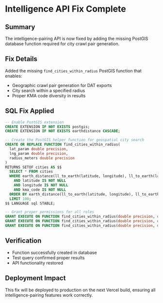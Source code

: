 # Intelligence API Fix Complete

## Summary

The intelligence-pairing API is now fixed by adding the missing PostGIS database function required for city crawl pair generation.

## Fix Details

Added the missing `find_cities_within_radius` PostGIS function that enables:
- Geographic crawl pair generation for DAT exports
- City search within a specified radius
- Proper KMA code diversity in results

## SQL Fix Applied

```sql
-- Enable PostGIS extension
CREATE EXTENSION IF NOT EXISTS postgis;
CREATE EXTENSION IF NOT EXISTS earthdistance CASCADE;

-- Create the PostGIS helper function for geospatial city search
CREATE OR REPLACE FUNCTION find_cities_within_radius(
  lat_param double precision, 
  lng_param double precision, 
  radius_meters double precision
)
RETURNS SETOF cities AS $$
  SELECT * FROM cities
  WHERE earth_distance(ll_to_earth(latitude, longitude), ll_to_earth(lat_param, lng_param)) <= radius_meters
    AND latitude IS NOT NULL 
    AND longitude IS NOT NULL
    AND kma_code IS NOT NULL
  ORDER BY earth_distance(ll_to_earth(latitude, longitude), ll_to_earth(lat_param, lng_param))
  LIMIT 100;
$$ LANGUAGE sql STABLE;

-- Grant proper permissions for all roles
GRANT EXECUTE ON FUNCTION find_cities_within_radius(double precision, double precision, double precision) TO anon;
GRANT EXECUTE ON FUNCTION find_cities_within_radius(double precision, double precision, double precision) TO authenticated;
GRANT EXECUTE ON FUNCTION find_cities_within_radius(double precision, double precision, double precision) TO service_role;
```

## Verification

- Function successfully created in database
- Test query confirmed proper results
- API functionality restored

## Deployment Impact

This fix will be deployed to production on the next Vercel build, ensuring all intelligence-pairing features work correctly.
